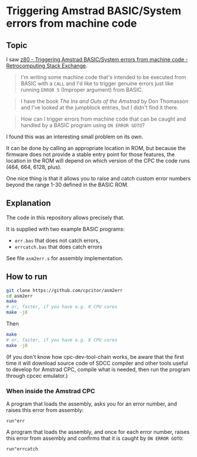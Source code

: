 # Triggering Amstrad BASIC/System errors from machine code

## Topic

I saw [z80 - Triggering Amstrad BASIC/System errors from machine code - Retrocomputing Stack Exchange](https://retrocomputing.stackexchange.com/questions/30650/triggering-amstrad-basic-system-errors-from-machine-code).

> I'm writing some machine code that's intended to be executed from BASIC with a `CALL` and I'd like to trigger genuine errors just like running `ERROR 5` (Improper argument) from BASIC.

> I have the book *The Ins and Outs of the Amstrad* by Don Thomasson and I've looked at the jumpblock entries, but I didn't find it there.

> How can I trigger errors from machine code that can be caught and handled by a BASIC program using `ON ERROR GOTO`?

I found this was an interesting small problem on its own.

It can be done by calling an appropriate location in ROM, but because the firmware does not provide a stable entry point for those features, the location in the ROM will depend on which version of the CPC the code runs (464, 664, 6128, plus).

One nice thing is that it allows you to raise and catch custom error numbers beyond the range 1-30 defined in the BASIC ROM.

## Explanation

The code in this repository allows precisely that.

It is supplied with two example BASIC programs:

* `err.bas` that does not catch errors,
* `errcatch.bas` that does catch errors

See file `asm2err.s` for assembly implementation.

## How to run

``` bash
git clone https://github.com/cpcitor/asm2err
cd asm2err
make
# or, faster, if you have e.g. 8 CPU cores
make -j8
```

Then

``` bash
make
# or, faster, if you have e.g. 8 CPU cores
make -j8
```

(If you don't know how cpc-dev-tool-chain works, be aware that the first time it will download source code of SDCC compiler and other tools useful to develop for Amstrad CPC, compile what is needed, then run the program through cpcec emulator.)

### When inside the Amstrad CPC

A program that loads the assembly, asks you for an error number, and raises this error from assembly:

```
run"err
```

A program that loads the assembly, and once for each error number, raises this error from assembly and confirms that it is caught by `ON ERROR GOTO`:

```
run"errcatch
```

